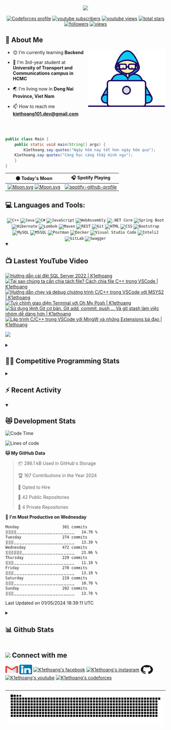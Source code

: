 <!-- Hello -->
<div align="center">
	
<img src="https://readme-typing-svg.herokuapp.com?font=JetBrains+Mono&color=%2336BCF7&size=30&duration=1600&lines=Ch%C3%A0o+th%E1%BA%BF+gi%E1%BB%9Bi!;Hello+World!;%E4%BD%A0%E5%A5%BD%E4%B8%96%E7%95%8C!;%D0%9F%D1%80%D0%B8%D0%B2%D0%B5%D1%82+%D0%BC%D0%B8%D1%80!;%E3%81%93%E3%82%93%E3%81%AB%E3%81%A1%E3%81%AF%E4%B8%96%E7%95%8C!;%EC%95%88%EB%85%95%ED%95%98%EC%84%B8%EC%9A%94!;Bonjour+monde!;Halo+Dunia!;%E0%BA%AA%E0%BA%B0%E2%80%8B%E0%BA%9A%E0%BA%B2%E0%BA%8D%E2%80%8B%E0%BA%94%E0%BA%B5%E2%80%8B%E0%BA%8A%E0%BA%B2%E0%BA%A7%E2%80%8B%E0%BB%82%E0%BA%A5%E0%BA%81!;Hallo+Welt!;%E0%B8%AA%E0%B8%A7%E0%B8%B1%E0%B8%AA%E0%B8%94%E0%B8%B5%E0%B8%8A%E0%B8%B2%E0%B8%A7%E0%B9%82%E0%B8%A5%E0%B8%81;Hola+Mundo">

</div>

<!-- View counter - https://github.com/DenverCoder1/Simple-View-Counter -->
<p align="center">
  <a target="_blank" href="https://codeforces.com/profile/K1ethoang">
    <img alt="Codeforces profile" title="Codeforces profile" src="https://img.shields.io/badge/dynamic/json?url=https%3A%2F%2Fcodeforces.com%2Fapi%2Fuser.info%3Fhandles%3DK1ethoang&query=%24.result%5B%3A1%5D.rating&style=for-the-badge&logo=codeforces&logoColor=ffffff&label=Codeforces%20rating&labelColor=4D5D69&color=2196F3"/></a>
  <a target="_blank" href="https://www.youtube.com/c/K1ethoang?sub_confirmation=1">
    <img alt="youtube subscribers" title="Subscribe to my YouTube channel" src="https://img.shields.io/youtube/channel/subscribers/UCK5Ey9NoSyo7PYBmM3OvjtQ?style=for-the-badge&logo=youtube&labelColor=CE4630&color=E05D44"/></a>
  <a target="_blank" href="https://www.youtube.com/c/K1ethoang">
    <img alt="youtube views" title="YouTube views" src="https://img.shields.io/youtube/channel/views/UCK5Ey9NoSyo7PYBmM3OvjtQ?style=for-the-badge&logo=youtube&labelColor=C79600&color=E1AD0E"/></a> 
  <a target="_blank" href="https://github.com/K1ethoang?tab=repositories&sort=stargazers">
    <img alt="total stars" title="Total stars on GitHub" src="https://custom-icon-badges.demolab.com/github/stars/K1ethoang?color=55960c&style=for-the-badge&labelColor=488207&logo=star"/></a>
  <a target="_blank" href="https://github.com/K1ethoang?tab=followers">
    <img alt="followers" title="Follow me on Github" src="https://custom-icon-badges.demolab.com/github/followers/K1ethoang?color=236ad3&labelColor=1155ba&style=for-the-badge&logo=person-add&label=Follow&logoColor=white"/></a>
  <a target="_blank" href="https://github.com/K1ethoang">
    <img alt="views" title="GitHub profile views" src="https://komarev.com/ghpvc/?username=K1ethoang&color=7C007C&labelColor=640464&style=for-the-badge&label=Visitors&&base=1000"/></a>
</p>

<!--
|<a href="https://github.com/K1ethoang"><img align="left" src="/resource/gif/luffy.gif" alt="PC" heigth="160" width="160"/></a>|[![Dev Quotes](https://quotes-github-readme.vercel.app/api?type=horizontal&theme=radical)](https://quotes-github-readme.vercel.app/api?type=horizontal&theme=radical)|
|:---:|:---|
|<a href="https://github.com/K1ethoang"><img align="left" src="/resource/gif/cat.gif" alt="PC" heigth="160" width="160"/></a>|![](https://readme-jokes.vercel.app/api?hideBorder&theme=radical)|
-->

## 💫 About Me
<img src="/resource/gif/Developer.gif" align="right"/>

- 😊 I’m currently learning **Backend** 

- 🌱 I'm 3rd-year student at **University of Transport and Communications campus in HCMC**

- 🌏 I'm living now in **Dong Nai Province, Viet Nam**

- 📫 How to reach me **kiethoang101.dev@gmail.com**

<br>
<br>

```java
public class Main {
    public static void main(String[] args) {
        K1ethoang.say.quotes("Ngày hôm nay tốt hơn ngày hôm qua");
	K1ethoang.say.quotes("Càng học càng thấy mình ngu");
    }
}
```

<div align="center">

|**🌑 Today's Moon**|**🎧 Spotify Playing**|
|:---:|:---:|
|[![Moon.svg](https://moon-svg.minung.dev/moon.svg?theme=ray&rotate=0)](https://moon-svg.minung.dev) [![Moon.svg](https://moon-svg.minung.dev/moon.svg?theme=basic&rotate=0)](https://moon-svg.minung.dev)|[![spotify-github-profile](https://spotify-github-profile.vercel.app/api/view?uid=pits56ip4lozpoo0xzvyti5w2&cover_image=true&theme=natemoo-re&show_offline=false&interchange=false)](https://open.spotify.com/user/pits56ip4lozpoo0xzvyti5w2)|

</div>



## 💻 Languages and Tools:

<div align="center">
		<!-- Languages programming -->
	<code><img width="50" src="https://user-images.githubusercontent.com/25181517/192106073-90fffafe-3562-4ff9-a37e-c77a2da0ff58.png" alt="C++" title="C++"/></code>
 	<code><img width="50" src="https://user-images.githubusercontent.com/25181517/117201156-9a724800-adec-11eb-9a9d-3cd0f67da4bc.png" alt="Java" title="Java"/></code>
	<code><img width="50" src="https://user-images.githubusercontent.com/25181517/121405384-444d7300-c95d-11eb-959f-913020d3bf90.png" alt="C#" title="C#"/></code>
	<code><img width="50" src="https://user-images.githubusercontent.com/25181517/117447155-6a868a00-af3d-11eb-9cfe-245df15c9f3f.png" alt="JavaScript" title="JavaScript"/></code>
		<!-- Tech -->
	<code><img width="50" src="https://user-images.githubusercontent.com/25181517/188324036-d704ac9a-6e61-4722-b978-254b25b61bed.png" alt="WebAssembly" title="WebAssembly"/></code>
	<code><img width="50" src="https://user-images.githubusercontent.com/25181517/121405754-b4f48f80-c95d-11eb-8893-fc325bde617f.png" alt=".NET Core" title=".NET Core"/></code>
	<code><img width="50" src="https://user-images.githubusercontent.com/25181517/183891303-41f257f8-6b3d-487c-aa56-c497b880d0fb.png" alt="Spring Boot" title="Spring Boot"/></code>
 	<code><img width="50" src="https://user-images.githubusercontent.com/25181517/117207493-49665200-adf4-11eb-808e-a9c0fcc2a0a0.png" alt="Hibernate" title="Hibernate"/></code>
	<code><img width="50" src="https://user-images.githubusercontent.com/25181517/190229463-87fa862f-ccf0-48da-8023-940d287df610.png" alt="Lombok" title="Lombok"/></code>
	<code><img width="50" src="https://user-images.githubusercontent.com/25181517/117207242-07d5a700-adf4-11eb-975e-be04e62b984b.png" alt="Maven" title="Maven"/></code>
	<code><img width="50" src="https://user-images.githubusercontent.com/25181517/192107858-fe19f043-c502-4009-8c47-476fc89718ad.png" alt="REST" title="REST"/></code>
	<code><img width="50" src="https://user-images.githubusercontent.com/25181517/192108372-f71d70ac-7ae6-4c0d-8395-51d8870c2ef0.png" alt="Git" title="Git"/></code>
	<code><img width="50" src="https://user-images.githubusercontent.com/25181517/192158954-f88b5814-d510-4564-b285-dff7d6400dad.png" alt="HTML" title="HTML"/></code>
	<code><img width="50" src="https://user-images.githubusercontent.com/25181517/183898674-75a4a1b1-f960-4ea9-abcb-637170a00a75.png" alt="CSS" title="CSS"/></code>
	<code><img width="50" src="https://user-images.githubusercontent.com/25181517/183898054-b3d693d4-dafb-4808-a509-bab54cf5de34.png" alt="Bootstrap" title="Bootstrap"/></code>
		<!-- Database -->
	<code><img width="50" src="https://user-images.githubusercontent.com/25181517/183896128-ec99105a-ec1a-4d85-b08b-1aa1620b2046.png" alt="MySQL" title="MySQL"/></code>
	<code><img width="50" src="https://github.com/marwin1991/profile-technology-icons/assets/19180175/3b371807-db7c-45b4-8720-c0cfc901680a" alt="MSSQL" title="MSSQL"/></code>
		<!-- Tools -->
	<code><img width="50" src="https://user-images.githubusercontent.com/25181517/192109061-e138ca71-337c-4019-8d42-4792fdaa7128.png" alt="Postman" title="Postman"/></code>
	<code><img width="50" src="https://user-images.githubusercontent.com/25181517/117207330-263ba280-adf4-11eb-9b97-0ac5b40bc3be.png" alt="Docker" title="Docker"/></code>
 	<code><img width="50" src="https://user-images.githubusercontent.com/25181517/192108891-d86b6220-e232-423a-bf5f-90903e6887c3.png" alt="Visual Studio Code" title="Visual Studio Code"/></code>
	<code><img width="50" src="https://user-images.githubusercontent.com/25181517/192108890-200809d1-439c-4e23-90d3-b090cf9a4eea.png" alt="InteliJ" title="InteliJ"/></code>
	<code><img width="50" src="https://user-images.githubusercontent.com/25181517/192108376-c675d39b-90f6-4073-bde6-5a9291644657.png" alt="GitLab" title="GitLab"/></code>
	<code><img width="50" src="https://user-images.githubusercontent.com/25181517/186711335-a3729606-5a78-4496-9a36-06efcc74f800.png" alt="Swagger" title="Swagger"/></code>	
</div>


<details open>
  <summary><h2> 📺 Lastest YouTube Video </h2></summary>
	
<!-- BEGIN YOUTUBE-CARDS -->
[![Hướng dẫn cài đặt SQL Server 2022 | K1ethoang](https://ytcards.demolab.com/?id=Eqrn_sbn358&title=H%C6%B0%E1%BB%9Bng+d%E1%BA%ABn+c%C3%A0i+%C4%91%E1%BA%B7t+SQL+Server+2022+%7C+K1ethoang&lang=en&timestamp=1713610811&background_color=%230d1117&title_color=%23ffffff&stats_color=%23dedede&max_title_lines=2&width=250&border_radius=5&duration=258 "Hướng dẫn cài đặt SQL Server 2022 | K1ethoang")](https://www.youtube.com/watch?v=Eqrn_sbn358)
[![Tại sao chúng ta cần chia tách file? Cách chia file C++ trong VSCode | K1ethoang](https://ytcards.demolab.com/?id=MD1UmWRWuow&title=T%E1%BA%A1i+sao+ch%C3%BAng+ta+c%E1%BA%A7n+chia+t%C3%A1ch+file%3F+C%C3%A1ch+chia+file+C%2B%2B+trong+VSCode+%7C+K1ethoang&lang=en&timestamp=1709208014&background_color=%230d1117&title_color=%23ffffff&stats_color=%23dedede&max_title_lines=2&width=250&border_radius=5&duration=417 "Tại sao chúng ta cần chia tách file? Cách chia file C++ trong VSCode | K1ethoang")](https://www.youtube.com/watch?v=MD1UmWRWuow)
[![Hướng dẫn chạy và debug chương trình C/C++ trong VSCode với MSYS2 | K1ethoang](https://ytcards.demolab.com/?id=mrXs1oF_wJQ&title=H%C6%B0%E1%BB%9Bng+d%E1%BA%ABn+ch%E1%BA%A1y+v%C3%A0+debug+ch%C6%B0%C6%A1ng+tr%C3%ACnh+C%2FC%2B%2B+trong+VSCode+v%E1%BB%9Bi+MSYS2+%7C+K1ethoang&lang=en&timestamp=1705149035&background_color=%230d1117&title_color=%23ffffff&stats_color=%23dedede&max_title_lines=2&width=250&border_radius=5&duration=856 "Hướng dẫn chạy và debug chương trình C/C++ trong VSCode với MSYS2 | K1ethoang")](https://www.youtube.com/watch?v=mrXs1oF_wJQ)
[![Tuỳ chỉnh giao diện Terminal với Oh My Posh | K1ethoang](https://ytcards.demolab.com/?id=xDZC5iYg_uU&title=Tu%E1%BB%B3+ch%E1%BB%89nh+giao+di%E1%BB%87n+Terminal+v%E1%BB%9Bi+Oh+My+Posh+%7C+K1ethoang&lang=en&timestamp=1692622855&background_color=%230d1117&title_color=%23ffffff&stats_color=%23dedede&max_title_lines=2&width=250&border_radius=5&duration=902 "Tuỳ chỉnh giao diện Terminal với Oh My Posh | K1ethoang")](https://www.youtube.com/watch?v=xDZC5iYg_uU)
[![Sử dụng lệnh Git cơ bản. Git add, commit, push,… Và git stash làm việc nhóm dễ dàng hơn | K1ethoang](https://ytcards.demolab.com/?id=Itmy5fTw3xk&title=S%E1%BB%AD+d%E1%BB%A5ng+l%E1%BB%87nh+Git+c%C6%A1+b%E1%BA%A3n.+Git+add%2C+commit%2C+push%2C%E2%80%A6+V%C3%A0+git+stash+l%C3%A0m+vi%E1%BB%87c+nh%C3%B3m+d%E1%BB%85+d%C3%A0ng+h%C6%A1n+%7C+K1ethoang&lang=en&timestamp=1680177622&background_color=%230d1117&title_color=%23ffffff&stats_color=%23dedede&max_title_lines=2&width=250&border_radius=5&duration=1416 "Sử dụng lệnh Git cơ bản. Git add, commit, push,… Và git stash làm việc nhóm dễ dàng hơn | K1ethoang")](https://www.youtube.com/watch?v=Itmy5fTw3xk)
[![Lập trình C/C++ trong VSCode với MingW và những Extensions bá đạo | K1ethoang](https://ytcards.demolab.com/?id=BOa0Enkaw9c&title=L%E1%BA%ADp+tr%C3%ACnh+C%2FC%2B%2B+trong+VSCode+v%E1%BB%9Bi+MingW+v%C3%A0+nh%E1%BB%AFng+Extensions+b%C3%A1+%C4%91%E1%BA%A1o+%7C+K1ethoang&lang=en&timestamp=1634096553&background_color=%230d1117&title_color=%23ffffff&stats_color=%23dedede&max_title_lines=2&width=250&border_radius=5&duration=581 "Lập trình C/C++ trong VSCode với MingW và những Extensions bá đạo | K1ethoang")](https://www.youtube.com/watch?v=BOa0Enkaw9c)
<!-- END YOUTUBE-CARDS -->

<a target="_blank" href="https://www.youtube.com/c/K1ethoang?sub_confirmation=1"><img src="https://custom-icon-badges.demolab.com/badge/-Subscribe-red?style=for-the-badge&logo=video&logoColor=white"/></a>
</details>

<details>
<summary><h2>👨‍💻 Competitive Programming Stats</h2></summary>
<a target="_blank" href="https://codeforces.com/profile/K1ethoang">
<img src="https://raw.githubusercontent.com/K1ethoang/cf-stats/main/output/light_card.svg#gh-dark-mode-only" />
<!-- <img src="https://raw.githubusercontent.com/K1ethoang/cf-stats/main/output/light_card.svg" /> -->
<br/>
<img src="https://raw.githubusercontent.com/K1ethoang/cf-stats/main/output/max_rating.svg" />
<img src="https://raw.githubusercontent.com/K1ethoang/cf-stats/main/output/rating.svg" />
</a>
</details>

<details>
<summary><h2>⚡ Recent Activity</h2></summary>
	
<!--START_SECTION:activity-->
1. 🎉 Merged PR [#9](https://github.com/K1ethoang/Rent-data-management/pull/9) in [K1ethoang/Rent-data-management](https://github.com/K1ethoang/Rent-data-management)
2. 💪 Opened PR [#9](https://github.com/K1ethoang/Rent-data-management/pull/9) in [K1ethoang/Rent-data-management](https://github.com/K1ethoang/Rent-data-management)
3. 🎉 Merged PR [#8](https://github.com/K1ethoang/Rent-data-management/pull/8) in [K1ethoang/Rent-data-management](https://github.com/K1ethoang/Rent-data-management)
4. 💪 Opened PR [#8](https://github.com/K1ethoang/Rent-data-management/pull/8) in [K1ethoang/Rent-data-management](https://github.com/K1ethoang/Rent-data-management)
5. ❌ Closed PR [#6](https://github.com/K1ethoang/Learn_Web/pull/6) in [K1ethoang/Learn_Web](https://github.com/K1ethoang/Learn_Web)
6. 🎉 Merged PR [#5](https://github.com/K1ethoang/Learn_Web/pull/5) in [K1ethoang/Learn_Web](https://github.com/K1ethoang/Learn_Web)
<!--END_SECTION:activity-->

</details>

<details open>
<summary><h2>😻 Development Stats</h2></summary>
	
<!--START_SECTION:waka-->
![Code Time](http://img.shields.io/badge/Code%20Time-1%2C348%20hrs%2024%20mins-blue)

![Lines of code](https://img.shields.io/badge/From%20Hello%20World%20I%27ve%20Written-23.2%20million%20lines%20of%20code-blue)

**🐱 My GitHub Data** 

> 📦 286.1 kB Used in GitHub's Storage 
 > 
> 🏆 167 Contributions in the Year 2024
 > 
> 💼 Opted to Hire
 > 
> 📜 42 Public Repositories 
 > 
> 🔑 4 Private Repositories 
 > 
📅 **I'm Most Productive on Wednesday** 

```text
Monday                   301 commits         ⣿⣿⣿⣿⣀⣀⣀⣀⣀⣀⣀⣀⣀⣀⣀⣀⣀⣀⣀⣀⣀⣀⣀⣀⣀   14.70 % 
Tuesday                  274 commits         ⣿⣿⣿⣀⣀⣀⣀⣀⣀⣀⣀⣀⣀⣀⣀⣀⣀⣀⣀⣀⣀⣀⣀⣀⣀   13.39 % 
Wednesday                472 commits         ⣿⣿⣿⣿⣿⣿⣀⣀⣀⣀⣀⣀⣀⣀⣀⣀⣀⣀⣀⣀⣀⣀⣀⣀⣀   23.06 % 
Thursday                 229 commits         ⣿⣿⣿⣀⣀⣀⣀⣀⣀⣀⣀⣀⣀⣀⣀⣀⣀⣀⣀⣀⣀⣀⣀⣀⣀   11.19 % 
Friday                   270 commits         ⣿⣿⣿⣀⣀⣀⣀⣀⣀⣀⣀⣀⣀⣀⣀⣀⣀⣀⣀⣀⣀⣀⣀⣀⣀   13.19 % 
Saturday                 219 commits         ⣿⣿⣿⣀⣀⣀⣀⣀⣀⣀⣀⣀⣀⣀⣀⣀⣀⣀⣀⣀⣀⣀⣀⣀⣀   10.70 % 
Sunday                   282 commits         ⣿⣿⣿⣀⣀⣀⣀⣀⣀⣀⣀⣀⣀⣀⣀⣀⣀⣀⣀⣀⣀⣀⣀⣀⣀   13.78 % 
```



 Last Updated on 01/05/2024 18:39:11 UTC
<!--END_SECTION:waka-->

</details>

<details>
  <summary><h2> 📊 Github Stats </h2></summary>
  
  [![stats](https://github-readme-stats.vercel.app/api?username=K1ethoang&layout=compact&theme=radical&hide_border=true&include_all_commits=false&count_private=true&show_icons=true)](https://github.com/anuraghazra/github-readme-stats)[![stats](https://github-readme-stats.vercel.app/api/top-langs/?username=K1ethoang&langs_count=10&layout=compact&theme=radical&hide_border=true&hide_langs_below=1)](https://github.com/anuraghazra/github-readme-stats)
  <br>
 **Note**: Top languages is only a metric of the languages my public code consists of and doesn't reflect experience or skill level.
  <br>
  
<a href="https://github.com/anuraghazra/github-readme-stats"><img align="center" src="http://github-readme-streak-stats.herokuapp.com?user=K1ethoang&theme=radical&hide_border=true&date_format=M%20j%5B%2C%20Y%5D" alt=""/></a>
  <a href="https://github.com/K1ethoang"><img align="center" src="https://github-profile-summary-cards.vercel.app/api/cards/productive-time?username=K1ethoang&theme=radical&utcOffset=7" alt=""/></a>
    
[![K1ethoang's github activity graph](https://github-readme-activity-graph.vercel.app/graph?username=K1ethoang&theme=xcode)](https://github.com/ashutosh00710/github-readme-activity-graph)
</details>


## <img src="https://github.com/TheDudeThatCode/TheDudeThatCode/blob/master/Assets/Handshake.gif" height="32px"> Connect with me
<!-- gmail -->
<a target="_blank" href="mailto:kiethoang101.dev@gmail.com">
 <img align="center" src="https://raw.githubusercontent.com/SatYu26/SatYu26/master/Assets/Gmail.svg" alt="K1ethoang's gmail" height="30" width="40"/></a>

<!-- linkedin -->
<a target="_blank" href="https://linkedin.com/in/k1ethoang">
 <img align="center" src="https://github.com/SatYu26/SatYu26/blob/master/Assets/Linkedin.svg" alt="K1ethoang's linkedin" height="30" width="40"/></a>

<!-- facebook -->
<a target="_blank" href="https://fb.com/K1ethoang">
 <img align="center" src="https://raw.githubusercontent.com/rahuldkjain/github-profile-readme-generator/master/src/images/icons/Social/facebook.svg" alt="K1ethoang's facebook" height="30" width="40"/></a>
 
<!-- instagram -->
<a target="_blank" href="https://instagram.com/k1ethoang">
 <img align="center" src="https://raw.githubusercontent.com/rahuldkjain/github-profile-readme-generator/master/src/images/icons/Social/instagram.svg" alt="K1ethoang's instagram" height="30" width="40"/></a>
 
 <!-- github -->
<a target="_blank" href="https://github.com/K1ethoang">
 <img align="center" src="https://raw.githubusercontent.com/devicons/devicon/master/icons/github/github-original.svg" alt="K1ethoang's github" height="30" width="40"/></a>
 
<!-- youtube -->
<a target="_blank" href="https://www.youtube.com/K1ethoang">
 <img align="center" src="https://raw.githubusercontent.com/rahuldkjain/github-profile-readme-generator/master/src/images/icons/Social/youtube.svg" alt="K1ethoang's youtube" height="30" width="40"/></a>

<!-- codeforces -->
<a target="_blank" href="https://codeforces.com/profile/k1ethoang">
 <img align="center" src="https://raw.githubusercontent.com/rahuldkjain/github-profile-readme-generator/master/src/images/icons/Social/codeforces.svg" alt="K1ethoang's codeforces" height="30" width="40"/></a>
 
<br>
<br>

<!-- Snake -->
|![github contribution grid snake animation](https://raw.githubusercontent.com/K1ethoang/K1ethoang/output/github-contribution-grid-snake.svg)|
|:---:|

